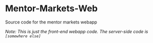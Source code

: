 # Mentor-Markets-Web
Source code for the mentor markets webapp

_Note: This is just the front-end webapp code. The server-side code is `[somewhere else]`_
